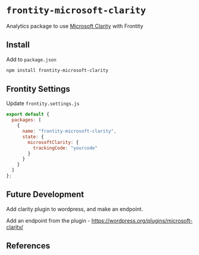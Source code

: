 # `frontity-microsoft-clarity`

Analytics package to use [Microsoft Clarity](https://clarity.microsoft.com/) with Frontity

## Install

Add to `package.json`

```bash
npm install frontity-microsoft-clarity
```

## Frontity Settings

Update `frontity.settings.js`

```js
export default {
  packages: [
    {
      name: "frontity-microsoft-clarity",
      state: {
        microsoftClarity: {
          trackingCode: "yourcode"
        }
      }
    }
  ]
};
```

## Future Development

Add clarity plugin to wordpress, and make an endpoint.

Add an endpoint from the plugin - https://wordpress.org/plugins/microsoft-clarity/

## References
